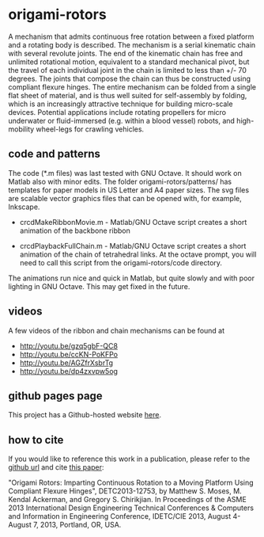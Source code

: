 origami-rotors
==============

A mechanism that admits continuous free rotation between a fixed platform and a rotating body is described. The mechanism is a serial kinematic chain with several revolute joints. The end of the kinematic chain has free and unlimited rotational motion, equivalent to a standard mechanical pivot, but the travel of each individual joint in the chain is limited to less than +/- 70 degrees. The joints that compose the chain can thus be constructed using compliant flexure hinges. The entire mechanism can be folded from a single flat sheet of material, and is thus well suited for self-assembly by folding, which is an increasingly attractive technique for building micro-scale devices. Potential applications include rotating propellers for micro underwater or fluid-immersed (e.g. within a blood vessel) robots, and high-mobility wheel-legs for crawling vehicles.

code and patterns
----------
The code (*.m files) was last tested with GNU Octave. It should work on Matlab also with minor edits. The folder origami-rotors/patterns/ has templates for paper models in US Letter and A4 paper sizes. The svg files are scalable vector graphics files that can be opened with, for example, Inkscape.

* crcdMakeRibbonMovie.m - Matlab/GNU Octave script creates a short animation of the backbone ribbon

* crcdPlaybackFullChain.m - Matlab/GNU Octave script creates a short animation of the chain of tetrahedral links. At the octave prompt, you will need to call this script from the origami-rotors/code directory.

The animations run nice and quick in Matlab, but quite slowly and with poor lighting in GNU Octave. This may get fixed in the future.

videos
-------
A few videos of the ribbon and chain mechanisms can be found at

* http://youtu.be/gzq5gbF-QC8
* http://youtu.be/ccKN-PoKFPo
* http://youtu.be/AGZfrXsbrTg
* http://youtu.be/dp4zxvpw5og

github pages page
---------------
This project has a Github-hosted website [here](https://mattmoses.github.io/origami-rotors).

how to cite
--------------------
If you would like to reference this work in a publication, please refer to the [github url](https://github.com/mattmoses/origami-rotors) and cite [this paper](http://proceedings.asmedigitalcollection.asme.org/proceeding.aspx?articleid=1830758):

"Origami Rotors: Imparting Continuous Rotation to a Moving Platform Using Compliant Flexure Hinges", DETC2013-12753, by Matthew S. Moses, M. Kendal Ackerman, and Gregory S. Chirikjian. In Proceedings of the ASME 2013 International Design Engineering Technical Conferences & Computers and Information in Engineering Conference, IDETC/CIE 2013, August 4-August 7, 2013, Portland, OR, USA.
